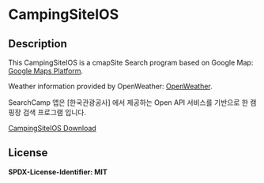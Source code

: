# CampingSiteIOS


## Description

This CampingSiteIOS is a cmapSite Search program based on Google Map: [Google Maps Platform][googlelink].

Weather information provided by OpenWeather: [OpenWeather][openweatherlink]. 

SearchCamp 앱은 [한국관광공사] 에서 제공하는 Open API 서비스를 기반으로 한 캠핑장 검색 프로그램 입니다.

[CampingSiteIOS Download][release]


##  License
**SPDX-License-Identifier: MIT**


[googlelink]: https://developers.google.com/maps "Go GoogleMap"
[openweatherlink]: https://openweathermap.org/ "Go OpenWeather"
[release]: https://apps.apple.com/kr/app/campingsite/id1659962755 "Download CampingSiteIOS"


